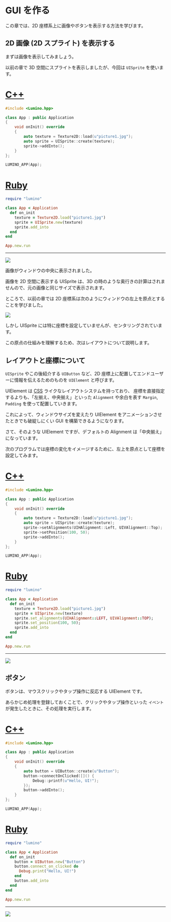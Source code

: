 GUI を作る
==========

この章では、2D 座標系上に画像やボタンを表示する方法を学びます。

2D 画像 (2D スプライト) を表示する
----------

まずは画像を表示してみましょう。

以前の章で 3D 空間にスプライトを表示しましたが、今回は `UISprite` を使います。

# [C++](#tab/lang-cpp)
```cpp
#include <Lumino.hpp>

class App : public Application
{
    void onInit() override
    {
        auto texture = Texture2D::load(u"picture1.jpg");
        auto sprite = UISprite::create(texture);
        sprite->addInto();
    }
};

LUMINO_APP(App);
```
# [Ruby](#tab/lang-ruby)
```ruby
require "lumino"

class App < Application
  def on_init
    texture = Texture2D.load("picture1.jpg")
    sprite = UISprite.new(texture)
    sprite.add_into
  end
end

App.new.run
```
---

![](img/gui-1.png)

画像がウィンドウの中央に表示されました。

画像を 2D 空間に表示する UISprite は、3D の時のような奥行きの計算はされませんので、元の画像と同じサイズで表示されます。

ところで、以前の章では 2D 座標系は次のようにウィンドウの左上を原点とすることを学びました。

![](img/2-coordinate-1.png)

しかし UISprite には特に座標を設定していませんが、センタリングされています。

この原点の仕組みを理解するため、次はレイアウトについて説明します。



レイアウトと座標について
----------

`UISprite` やこの後紹介する `UIButton` など、2D 座標上に配置してエンドユーザーに情報を伝えるためのものを `UIElement` と呼びます。

UIElement は [CSS](https://ja.wikipedia.org/wiki/Cascading_Style_Sheets) ライクなレイアウトシステムを持っており、
座標を直接指定するよりも、「左揃え、中央揃え」といった `Alignment` や余白を表す `Margin`, `Padding` を使って配置していきます。

これによって、ウィンドウサイズを変えたり UIElement をアニメーションさせたときでも破綻しにくい GUI を構築できるようになります。

さて、そのような UIElement ですが、デフォルトの Alignment は「中央揃え」になっています。

次のプログラムでは座標の変化をイメージするために、左上を原点として座標を設定してみます。

# [C++](#tab/lang-cpp)
```cpp
#include <Lumino.hpp>

class App : public Application
{
    void onInit() override
    {
        auto texture = Texture2D::load(u"picture1.jpg");
        auto sprite = UISprite::create(texture);
        sprite->setAlignments(UIHAlignment::Left, UIVAlignment::Top);
        sprite->setPosition(100, 50);
        sprite->addInto();
    }
};

LUMINO_APP(App);
```
# [Ruby](#tab/lang-ruby)
```ruby
require "lumino"

class App < Application
  def on_init
    texture = Texture2D.load("picture1.jpg")
    sprite = UISprite.new(texture)
    sprite.set_alignments(UIHAlignment::LEFT, UIVAlignment::TOP);
    sprite.set_position(100, 50);
    sprite.add_into
  end
end

App.new.run
```
---

![](img/gui-3.png)


ボタン
----------

ボタンは、マウスクリックやタップ操作に反応する UIElement です。

あらかじめ処理を登録しておくことで、クリックやタップ操作といった `イベント` が発生したときに、その処理を実行します。

# [C++](#tab/lang-cpp)
```cpp
#include <Lumino.hpp>

class App : public Application
{
    void onInit() override
    {
        auto button = UIButton::create(u"Button");
        button->connectOnClicked([]() {
            Debug::printf(u"Hello, UI!");
        });
        button->addInto();
    }
};

LUMINO_APP(App);
```
# [Ruby](#tab/lang-ruby)
```ruby
require "lumino"

class App < Application
  def on_init
    button = UIButton.new("Button")
    button.connect_on_clicked do
      Debug.print("Hello, UI!")
    end
    button.add_into
  end
end

App.new.run
```
---

![](img/gui-4.gif)

